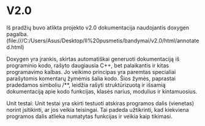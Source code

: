 # V2.0

  Iš pradžių buvo atlikta projekto v2.0 dokumentacija naudojantis doxygen pagalba. (file:///C:/Users/Asus/Desktop/II%20pusmetis/bandymai/v2.0/html/annotated.html)
  
  Doxygen yra įrankis, skirtas automatiškai generuoti dokumentaciją iš programinio kodo, rašyto daugiausia C++, bet palaikantis ir kitas programavimo kalbas. 
  Jo veikimo principas yra paremtas specialiai parašytomis komentarų žymėmis šalia kodo. 
  Šios žymės, paprastai pradedamos simboliu /**, leidžia rašyti struktūrizuotą ir išsamią dokumentaciją apie kodo funkcijas, klasės narius, modulius ir kintamuosius. 

  Unit testai: Unit testai yra skirti testuoti atskiras programos dalis (vienetas) norint įsitikinti, ar jos veikia teisingai. 
  Tai padeda užtikrinti, kad kiekviena programos dalis atlieka numatytas funkcijas ir veikia kaip tikimasi.
